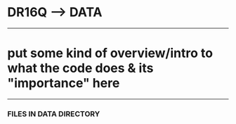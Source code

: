 # DR16Q --> DATA

------------------------------------------------------------------------------------------------------------------------------------------------------------------------------------------------------

# put some kind of overview/intro to what the code does & its "importance" here

------------------------------------------------------------------------------------------------------------------------------------------------------------------------------------------------------
### FILES IN DATA DIRECTORY
